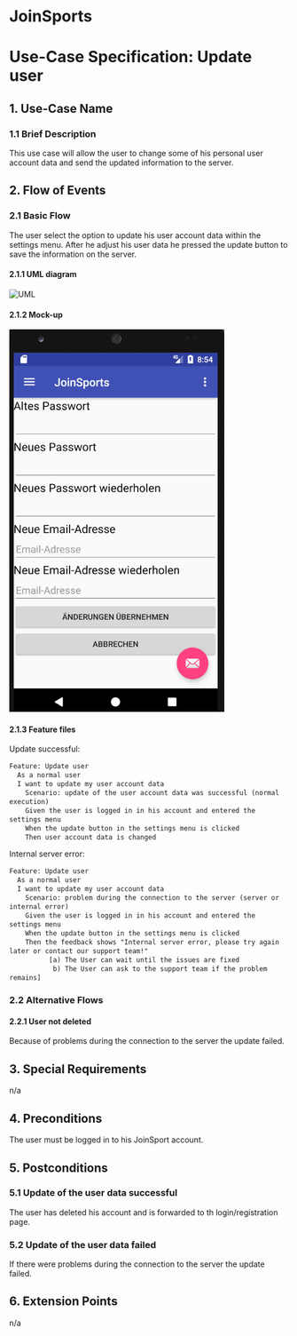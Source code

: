 # JoinSports
# Use-Case Specification: Update user

## 1. Use-Case Name
### 1.1 Brief Description
This use case will allow the user to change some of his personal user account data and send the updated information to the server.

## 2. Flow of Events
### 2.1 Basic Flow 
The user select the option to update his user account data within the settings menu. 
After he adjust his user data he pressed the update button to save the information on the server. 

#### 2.1.1 UML diagram
![UML]

#### 2.1.2 Mock-up 
![Mock]

#### 2.1.3 Feature files
<!-- ![Feature] -->

Update successful:
```cucumber
Feature: Update user
  As a normal user
  I want to update my user account data
 	Scenario: update of the user account data was successful (normal execution)
    Given the user is logged in in his account and entered the settings menu
    When the update button in the settings menu is clicked
    Then user account data is changed
```

Internal server error:
```cucumber
Feature: Update user
  As a normal user
  I want to update my user account data
 	Scenario: problem during the connection to the server (server or internal error)
    Given the user is logged in in his account and entered the settings menu
    When the update button in the settings menu is clicked
    Then the feedback shows "Internal server error, please try again later or contact our support team!"
          [a) The User can wait until the issues are fixed
           b) The User can ask to the support team if the problem remains]
```

### 2.2 Alternative Flows
#### 2.2.1 User not deleted 
Because of problems during the connection to the server the update failed.

## 3. Special Requirements
n/a

## 4. Preconditions
The user must be logged in to his JoinSport account.

## 5. Postconditions
### 5.1 Update of the user data successful
The user has deleted his account and is forwarded to th login/registration page.

### 5.2	Update of the user data failed
If there were problems during the connection to the server the update failed.

## 6. Extension Points
n/a

<!-- picture links -->
[UML]: ? "UML Diagram"
[Mock]: https://github.com/JoinSports/Documentation/blob/master/Mockups/Update%20User.png "Mock-Up"
<!-- [Feature]:  "Feature file" -->
